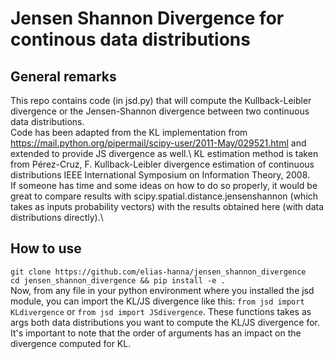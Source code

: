 # Jensen Shannon Divergence for continous data distributions
## General remarks
This repo contains code (in jsd.py) that will compute the Kullback-Leibler divergence or the Jensen-Shannon divergence between two continuous data distributions.\
Code has been adapted from the KL implementation from https://mail.python.org/pipermail/scipy-user/2011-May/029521.html and extended to provide JS divergence as well.\ 
KL estimation method is taken from Pérez-Cruz, F. Kullback-Leibler divergence estimation of continuous distributions IEEE International Symposium on Information Theory, 2008.\
If someone has time and some ideas on how to do so properly, it would be great to compare results with scipy.spatial.distance.jensenshannon (which takes as inputs probability vectors) with the results obtained here (with data distributions directly).\

## How to use
`git clone https://github.com/elias-hanna/jensen_shannon_divergence`\
`cd jensen_shannon_divergence && pip install -e .`\
Now, from any file in your python environment where you installed the jsd module, you can import the KL/JS divergence like this: `from jsd import KLdivergence` or `from jsd import JSdivergence`.
These functions takes as args both data distributions you want to compute the KL/JS divergence for. It's important to note that the order of arguments has an impact on the divergence computed for KL.
